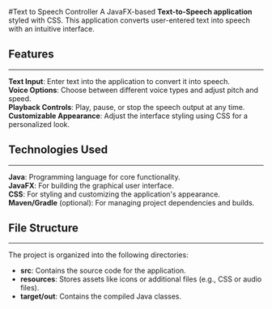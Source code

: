 #Text to Speech Controller
A JavaFX-based **Text-to-Speech application** styled with CSS. This application converts user-entered text into speech with an intuitive interface.

## Features
---
**Text Input**: Enter text into the application to convert it into speech.  
**Voice Options**: Choose between different voice types and adjust pitch and speed.  
**Playback Controls**: Play, pause, or stop the speech output at any time.  
**Customizable Appearance**: Adjust the interface styling using CSS for a personalized look.

## Technologies Used
---
**Java**: Programming language for core functionality.  
**JavaFX**: For building the graphical user interface.  
**CSS**: For styling and customizing the application's appearance.  
**Maven/Gradle** (optional): For managing project dependencies and builds.  

## File Structure
---
The project is organized into the following directories:  
- **src**: Contains the source code for the application.  
- **resources**: Stores assets like icons or additional files (e.g., CSS or audio files).  
- **target/out**: Contains the compiled Java classes.
